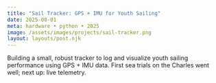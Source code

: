 ```yaml
---
title: "Sail Tracker: GPS + IMU for Youth Sailing"
date: 2025-08-01
meta: hardware • python • 2025
image: /assets/images/projects/sail-tracker.png
layout: layouts/post.njk
---
```

Building a small, robust tracker to log and visualize youth sailing performance using GPS + IMU data. First sea trials on the Charles went well; next up: live telemetry.